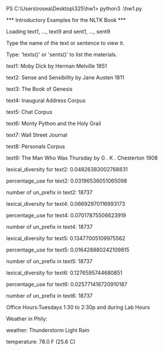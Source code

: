 PS C:\Users\rosea\Desktop\325\hw1> python3 .\hw1.py

*** Introductory Examples for the NLTK Book ***

Loading text1, ..., text9 and sent1, ..., sent9

Type the name of the text or sentence to view it.

Type: 'texts()' or 'sents()' to list the materials.

text1: Moby Dick by Herman Melville 1851

text2: Sense and Sensibility by Jane Austen 1811

text3: The Book of Genesis

text4: Inaugural Address Corpus

text5: Chat Corpus

text6: Monty Python and the Holy Grail

text7: Wall Street Journal

text8: Personals Corpus

text9: The Man Who Was Thursday by G . K . Chesterton 1908

lexical_diversity for text2: 0.04826383002768831

percentage_use for text2: 0.03196536051065098

number of un_prefix in text2: 18737

lexical_diversity for text4: 0.06692970116993173

percentage_use for text4: 0.07017875506623919

number of un_prefix in text4: 18737

lexical_diversity for text5: 0.13477005109975562

percentage_use for text5: 0.016428880242109815

number of un_prefix in text5: 18737

lexical_diversity for text6: 0.1276595744680851

percentage_use for text6: 0.025771418720910187

number of un_prefix in text6: 18737

Office Hours:Tuesdays 1:30 to 2:30p and during Lab Hours

Weather in Phily:

weather: Thunderstorm Light Rain

temperature: 78.0 F (25.6 C)
